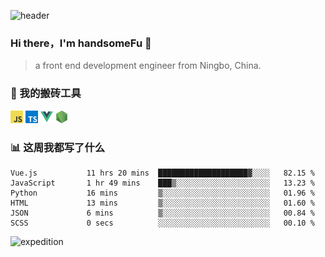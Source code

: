 ![header](https://raw.githubusercontent.com/fzq1998/fzq1998/master/header.png)

### Hi there，I'm handsomeFu 👋

> a front end development engineer from Ningbo, China.

### 🔧 我的搬砖工具
<code><img height="20" src="https://raw.githubusercontent.com/github/explore/80688e429a7d4ef2fca1e82350fe8e3517d3494d/topics/javascript/javascript.png" alt="javascript"></code>
<code><img height="20" src="https://raw.githubusercontent.com/github/explore/80688e429a7d4ef2fca1e82350fe8e3517d3494d/topics/typescript/typescript.png" alt="typescript"></code>
<code><img height="20" src="https://raw.githubusercontent.com/github/explore/80688e429a7d4ef2fca1e82350fe8e3517d3494d/topics/vue/vue.png" alt="vue"></code>
<code><img height="20" src="https://raw.githubusercontent.com/github/explore/80688e429a7d4ef2fca1e82350fe8e3517d3494d/topics/nodejs/nodejs.png" alt="nodejs"></code>



### 📊 这周我都写了什么
<!--START_SECTION:waka-->

```text
Vue.js           11 hrs 20 mins  ████████████████████▓░░░░   82.15 %
JavaScript       1 hr 49 mins    ███▒░░░░░░░░░░░░░░░░░░░░░   13.23 %
Python           16 mins         ▒░░░░░░░░░░░░░░░░░░░░░░░░   01.96 %
HTML             13 mins         ▒░░░░░░░░░░░░░░░░░░░░░░░░   01.60 %
JSON             6 mins          ▒░░░░░░░░░░░░░░░░░░░░░░░░   00.84 %
SCSS             0 secs          ░░░░░░░░░░░░░░░░░░░░░░░░░   00.10 %
```

<!--END_SECTION:waka-->


![expedition](https://raw.githubusercontent.com/fzq1998/fzq1998/master/expedition.gif)

